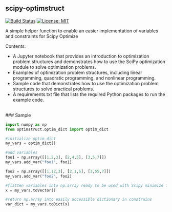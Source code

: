 ## scipy-optimstruct

[![Build Status](https://travis-ci.com/andrewnyu/scipy-optimstruct.svg?branch=master)](https://travis-ci.com/andrewnyu/scipy-optimstruct.svg?branch=master)
[![License: MIT](https://img.shields.io/badge/license-MIT-blue.svg )](https://raw.githubusercontent.com/andrewnyu/scipy-optimstruct/master/LICENSE)

A simple helper function to enable an easier implementation of variables and constraints for Scipy Optimize
<br>

Contents:
<br>
* A Jupyter notebook that provides an introduction to optimization problem structures and demonstrates how to use the SciPy optimization module to solve optimization problems.
* Examples of optimization problem structures, including linear programming, quadratic programming, and nonlinear programming.
* Sample code that demonstrates how to use the optimization problem structures to solve practical problems.
* A requirements.txt file that lists the required Python packages to run the example code.


<br>
### Sample
<br>

```python
import numpy as np
from optimstruct.optim_dict import optim_dict

#initialize optim_dict
my_vars = optim_dict()

#add variables
foo1 = np.array([[1,2,3], [2,4,5], [3,5,7]])
my_vars.add_var("foo1", foo1)

foo2 = np.array([[1,12,3], [2,1,5], [3,55,7]])
my_vars.add_var("foo2", foo2)

#flatten variables into np.array ready to be used with Scipy minimize function
x = my_vars.toVector()

#return np.array into easily accessible dictionary in constrains
var_dict = my_vars.toDict(x)


```

